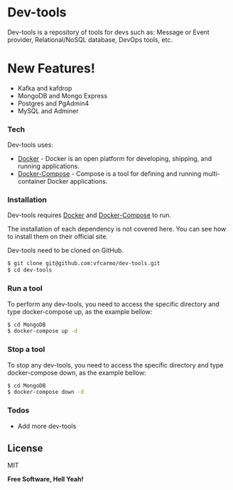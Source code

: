 # Dev-tools

Dev-tools is a repository of tools for devs such as: Message or Event provider, Relational/NoSQL database, DevOps tools, etc.

# New Features!

  - Kafka and kafdrop
  - MongoDB and Mongo Express
  - Postgres and PgAdmin4
  - MySQL and Adminer


### Tech

Dev-tools uses:

* [Docker] - Docker is an open platform for developing, shipping, and running applications.
* [Docker-Compose] - Compose is a tool for defining and running multi-container Docker applications.

### Installation

Dev-tools requires [Docker] and [Docker-Compose] to run.

The installation of each dependency is not covered here. You can see how to install them on their official site.

Dev-tools need to be cloned on GitHub.
```sh
$ git clone git@github.com:vfcarmo/dev-tools.git
$ cd dev-tools
```

### Run a tool
To perform any dev-tools, you need to access the specific directory and type docker-compose up, as the example bellow:

```sh
$ cd MongoDB
$ docker-compose up -d
```

### Stop a tool
To stop any dev-tools, you need to access the specific directory and type docker-compose down, as the example bellow:

```sh
$ cd MongoDB
$ docker-compose down -d
```

### Todos

 - Add more dev-tools

License
----

MIT


**Free Software, Hell Yeah!**

[//]: # (These are reference links used in the body of this note and get stripped out when the markdown processor does its job. There is no need to format nicely because it shouldn't be seen. Thanks SO - http://stackoverflow.com/questions/4823468/store-comments-in-markdown-syntax)


   [Docker]: <https://www.docker.com/>
   [Docker-Compose]: <https://docs.docker.com/compose/>
